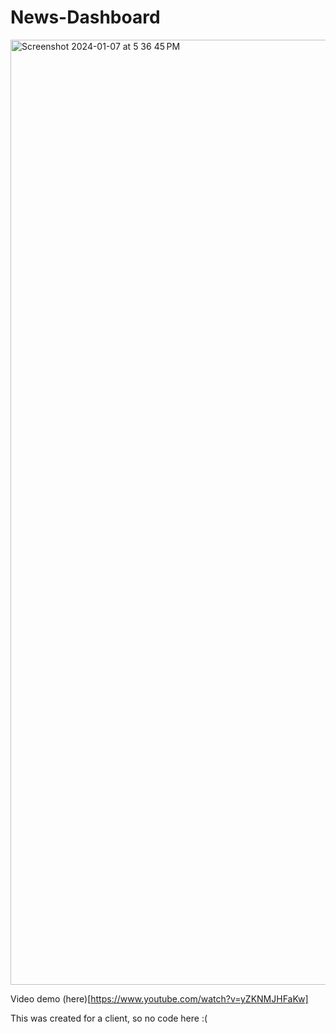 # News-Dashboard

<img width="1512" alt="Screenshot 2024-01-07 at 5 36 45 PM" src="https://github.com/xatxay/news-dashboard/assets/29783278/48f59f9e-6cf8-4395-bea6-51ffa5b4b8d1">

Video demo (here)[https://www.youtube.com/watch?v=yZKNMJHFaKw]

This was created for a client, so no code here :(
